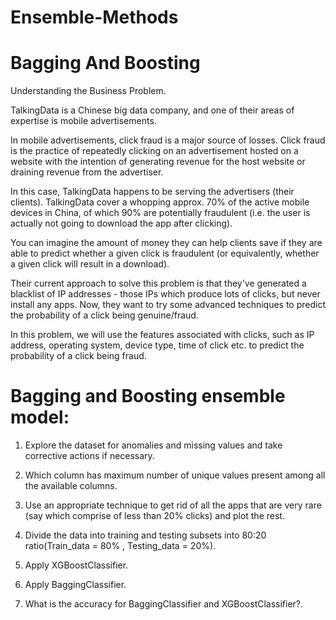 # Ensemble-Methods

# Bagging And Boosting

Understanding the Business Problem.

TalkingData is a Chinese big data company, and one of their areas of expertise is mobile advertisements.

In mobile advertisements, click fraud is a major source of losses. Click fraud is the practice of repeatedly clicking on an advertisement hosted on a website with the intention of generating revenue for the host website or draining revenue from the advertiser.

In this case, TalkingData happens to be serving the advertisers (their clients). TalkingData cover a whopping approx. 70% of the active mobile devices in China, of which 90% are potentially fraudulent (i.e. the user is actually not going to download the app after clicking).

You can imagine the amount of money they can help clients save if they are able to predict whether a given click is fraudulent (or equivalently, whether a given click will result in a download).

Their current approach to solve this problem is that they've generated a blacklist of IP addresses - those IPs which produce lots of clicks, but never install any apps. Now, they want to try some advanced techniques to predict the probability of a click being genuine/fraud.

In this problem, we will use the features associated with clicks, such as IP address, operating system, device type, time of click etc. to predict the probability of a click being fraud.

# Bagging and Boosting ensemble model:

1. Explore the dataset for anomalies and missing values and take corrective actions if necessary.

2. Which column has maximum number of unique values present among all the available columns.

3. Use an appropriate technique to get rid of all the apps that are very rare (say which comprise of less than 20% clicks) and plot the rest.

4. Divide the data into training and testing subsets into 80:20 ratio(Train_data = 80% , Testing_data = 20%).

5. Apply XGBoostClassifier.

6. Apply BaggingClassifier.

7. What is the accuracy for BaggingClassifier and XGBoostClassifier?.
